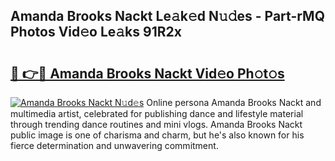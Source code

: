 ## Amanda Brooks Nackt Le𝚊k𝚎d N𝚞𝚍es - Part-rMQ Photos Vid𝚎o Le𝚊ks 91R2x

# <h2><a href="http://fb6t5h.evod.top/?m=Amanda+Brooks+Nackt">🔗 👉🔴 Amanda Brooks Nackt Vid𝚎o Ph𝚘t𝚘s</a></h2>

[![Amanda Brooks Nackt N𝚞d𝚎s](https://i.imgur.com/8V9OHl7.gif)](http://fb6t5h.evod.top/?m=Amanda+Brooks+Nackt)
Online persona Amanda Brooks Nackt and multimedia artist, celebrated for publishing dance and lifestyle material through trending dance routines and mini vlogs. Amanda Brooks Nackt public image is one of charisma and charm, but he's also known for his fierce determination and unwavering commitment. 
